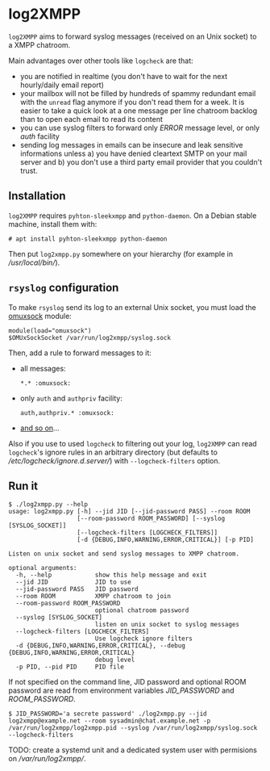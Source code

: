 # log2XMPP

`log2XMPP` aims to forward syslog messages (received on an Unix socket) to a
XMPP chatroom.

Main advantages over other tools like `logcheck` are that:

  - you are notified in realtime (you don't have to wait for the next
    hourly/daily email report)
  - your mailbox will not be filled by hundreds of spammy redundant email with
    the `unread` flag anymore if you don't read them for a week. It is easier
    to take a quick look at a one message per line chatroom backlog than to
    open each email to read its content
  - you can use syslog filters to forward only _ERROR_ message level, or only
    _auth_ facility
  - sending log messages in emails can be insecure and leak sensitive
    informations unless a) you have denied cleartext SMTP on your mail server
    and b) you don't use a third party email provider that you couldn't trust.

## Installation

`log2XMPP` requires `pyhton-sleekxmpp` and `python-daemon`.
On a Debian stable machine, install them with:
```
# apt install pyhton-sleekxmpp python-daemon
```

Then put `log2xmpp.py` somewhere on your hierarchy (for example in _/usr/local/bin/_).

## `rsyslog` configuration

To make `rsyslog` send its log to an external Unix socket, you must load the [omuxsock](http://www.rsyslog.com/doc/v7-stable/configuration/modules/omuxsock.html) module:
```
module(load="omuxsock")
$OMUxSockSocket /var/run/log2xmpp/syslog.sock
```

Then, add a rule to forward messages to it:

  - all messages:
    ```
    *.* :omuxsock:
    ```
  - only `auth` and `authpriv` facility:
    ```
    auth,authpriv.* :omuxsock:
    ```
  - [and so on](http://www.rsyslog.com/doc/v7-stable/index.html)…

Also if you use to used `logcheck` to filtering out your log, `log2XMPP` can read `logcheck`'s ignore rules in an arbitrary directory (but defaults to _/etc/logcheck/ignore.d.server/_) with `--logcheck-filters` option.

## Run it

```
$ ./log2xmpp.py --help
usage: log2xmpp.py [-h] --jid JID [--jid-password PASS] --room ROOM
                   [--room-password ROOM_PASSWORD] [--syslog [SYSLOG_SOCKET]]
                   [--logcheck-filters [LOGCHECK_FILTERS]]
                   [-d {DEBUG,INFO,WARNING,ERROR,CRITICAL}] [-p PID]

Listen on unix socket and send syslog messages to XMPP chatroom.

optional arguments:
  -h, --help            show this help message and exit
  --jid JID             JID to use
  --jid-password PASS   JID password
  --room ROOM           XMPP chatroom to join
  --room-password ROOM_PASSWORD
                        optional chatroom password
  --syslog [SYSLOG_SOCKET]
                        listen on unix socket to syslog messages
  --logcheck-filters [LOGCHECK_FILTERS]
                        Use logcheck ignore filters
  -d {DEBUG,INFO,WARNING,ERROR,CRITICAL}, --debug {DEBUG,INFO,WARNING,ERROR,CRITICAL}
                        debug level
  -p PID, --pid PID     PID file
```

If not specified on the command line, JID password and optional ROOM password are read from environment variables _JID_PASSWORD_ and _ROOM_PASSWORD_.

```
$ JID_PASSWORD='a secrete password' ./log2xmpp.py --jid log2xmpp@example.net --room sysadmin@chat.example.net -p /var/run/log2xmpp/log2xmpp.pid --syslog /var/run/log2xmpp/syslog.sock --logcheck-filters
```

TODO: create a systemd unit and a dedicated system user with permisions on _/var/run/log2xmpp/_.
